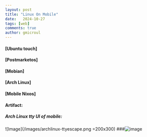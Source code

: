 ```yaml
---
layout: post
title: "Linux On Mobile"
date:   2024-10-27
tags: [web]
comments: true
author: gmicroul
---
```



#### [Ubuntu touch]
#### [Postmarketos] 
#### [Mobian]
#### [Arch Linux]
#### [Mobile Nixos]

#### Artifact:
##### Arch Linux tty UI of mobile:
![Image](/images/archlinux-ttyescape.png =200x300)
###![image](https://github.com/user-attachments/assets/6b0eeb8b-cc4c-4738-b0a5-5edee843bd7b) 
